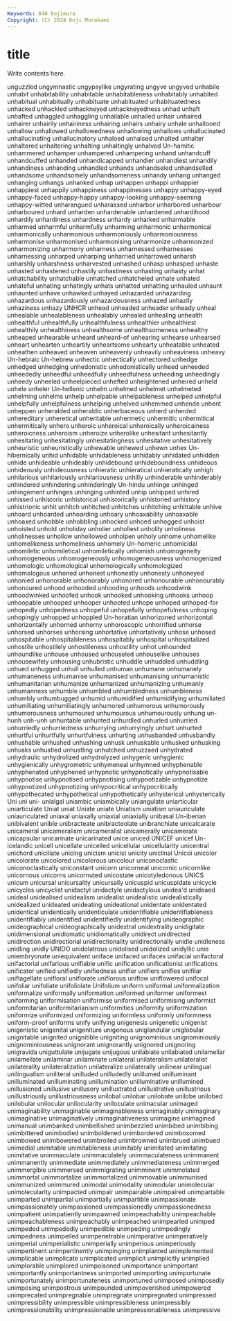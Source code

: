 ```yaml
---
Keywords: 840 kojimura
Copyright: (C) 2024 Koji Murakami
---
```


# title

Write contents here.



unguzzled ungymnastic
ungypsylike ungyrating ungyve ungyved unhabile unhabit unhabitability unhabitable unhabitableness unhabitably
unhabited unhabitual unhabitually unhabituate unhabituated unhabituatedness unhacked unhackled unhackneyed unhackneyedness
unhad unhaft unhafted unhaggled unhaggling unhailable unhailed unhair unhaired unhairer
unhairily unhairiness unhairing unhairs unhairy unhale unhallooed unhallow unhallowed unhallowedness
unhallowing unhallows unhallucinated unhallucinating unhallucinatory unhaloed unhalsed unhalted unhalter unhaltered
unhaltering unhalting unhaltingly unhalved Un-hamitic unhammered unhamper unhampered unhampering unhand
unhandcuff unhandcuffed unhanded unhandicapped unhandier unhandiest unhandily unhandiness unhanding unhandled
unhands unhandseled unhandselled unhandsome unhandsomely unhandsomeness unhandy unhang unhanged unhanging
unhangs unhanked unhap unhappen unhappi unhappier unhappiest unhappily unhappiness unhappinesses
unhappy unhappy-eyed unhappy-faced unhappy-happy unhappy-looking unhappy-seeming unhappy-witted unharangued unharassed unharbor
unharbored unharbour unharboured unhard unharden unhardenable unhardened unhardihood unhardily unhardiness
unhardness unhardy unharked unharmable unharmed unharmful unharmfully unharming unharmonic unharmonical
unharmonically unharmonious unharmoniously unharmoniousness unharmonise unharmonised unharmonising unharmonize unharmonized unharmonizing
unharmony unharness unharnessed unharnesses unharnessing unharped unharping unharried unharrowed unharsh
unharshly unharshness unharvested unhashed unhasp unhasped unhaste unhasted unhastened unhastily
unhastiness unhasting unhasty unhat unhatchability unhatchable unhatched unhatcheled unhate unhated
unhateful unhating unhatingly unhats unhatted unhatting unhauled unhaunt unhaunted unhave
unhawked unhayed unhazarded unhazarding unhazardous unhazardously unhazardousness unhazed unhazily unhaziness
unhazy UNHCR unhead unheaded unheader unheady unheal unhealable unhealableness unhealably
unhealed unhealing unhealth unhealthful unhealthfully unhealthfulness unhealthier unhealthiest unhealthily unhealthiness
unhealthsome unhealthsomeness unhealthy unheaped unhearable unheard unheard-of unhearing unhearse unhearsed
unheart unhearten unheartily unheartsome unhearty unheatable unheated unheathen unheaved unheaven
unheavenly unheavily unheaviness unheavy Un-hebraic Un-hebrew unhectic unhectically unhectored unhedge
unhedged unhedging unhedonistic unhedonistically unheed unheeded unheededly unheedful unheedfully unheedfulness
unheeding unheedingly unheedy unheeled unheelpieced unhefted unheightened unheired unheld unhele
unheler Un-hellenic unhelm unhelmed unhelmet unhelmeted unhelming unhelms unhelp unhelpable
unhelpableness unhelped unhelpful unhelpfully unhelpfulness unhelping unhelved unhemmed unhende unhent
unheppen unheralded unheraldic unherbaceous unherd unherded unhereditary unheretical unheritable unhermetic
unhermitic unhermitical unhermitically unhero unheroic unheroical unheroically unheroicalness unheroicness unheroism
unheroize unherolike unhesitant unhesitantly unhesitating unhesitatingly unhesitatingness unhesitative unhesitatively unheuristic
unheuristically unhewable unhewed unhewn unhex Un-hibernically unhid unhidable unhidableness unhidably
unhidated unhidden unhide unhideable unhideably unhidebound unhideboundness unhideous unhideously unhideousness
unhieratic unhieratical unhieratically unhigh unhilarious unhilariously unhilariousness unhilly unhinderable unhinderably
unhindered unhindering unhinderingly Un-hindu unhinge unhinged unhingement unhinges unhinging unhinted
unhip unhipped unhired unhissed unhistoric unhistorical unhistorically unhistoried unhistory unhistrionic
unhit unhitch unhitched unhitches unhitching unhittable unhive unhoard unhoarded unhoarding
unhoary unhoaxability unhoaxable unhoaxed unhobble unhobbling unhocked unhoed unhogged unhoist
unhoisted unhold unholiday unholier unholiest unholily unholiness unholinesses unhollow unhollowed
unholpen unholy unhome unhomelike unhomelikeness unhomeliness unhomely Un-homeric unhomicidal unhomiletic
unhomiletical unhomiletically unhomish unhomogeneity unhomogeneous unhomogeneously unhomogeneousness unhomogenized unhomologic unhomological
unhomologically unhomologized unhomologous unhoned unhonest unhonestly unhonesty unhoneyed unhonied unhonorable
unhonorably unhonored unhonourable unhonourably unhonoured unhood unhooded unhooding unhoods unhoodwink
unhoodwinked unhoofed unhook unhooked unhooking unhooks unhoop unhoopable unhooped unhooper
unhooted unhope unhoped unhoped-for unhopedly unhopedness unhopeful unhopefully unhopefulness unhoping
unhopingly unhopped unhoppled Un-horatian unhorizoned unhorizontal unhorizontally unhorned unhorny unhoroscopic
unhorrified unhorse unhorsed unhorses unhorsing unhortative unhortatively unhose unhosed unhospitable
unhospitableness unhospitably unhospital unhospitalized unhostile unhostilely unhostileness unhostility unhot unhounded
unhoundlike unhouse unhoused unhouseled unhouselike unhouses unhousewifely unhousing unhubristic unhuddle
unhuddled unhuddling unhued unhugged unhull unhulled unhuman unhumane unhumanely unhumaneness
unhumanise unhumanised unhumanising unhumanistic unhumanitarian unhumanize unhumanized unhumanizing unhumanly unhumanness
unhumble unhumbled unhumbledness unhumbleness unhumbly unhumbugged unhumid unhumidified unhumidifying unhumiliated
unhumiliating unhumiliatingly unhumored unhumorous unhumorously unhumorousness unhumoured unhumourous unhumourously unhung
un-hunh unh-unh unhuntable unhunted unhurdled unhurled unhurried unhurriedly unhurriedness unhurrying
unhurryingly unhurt unhurted unhurtful unhurtfully unhurtfulness unhurting unhusbanded unhusbandly unhushable
unhushed unhushing unhusk unhuskable unhusked unhusking unhusks unhustled unhustling unhutched
unhuzzaed unhydrated unhydraulic unhydrolized unhydrolyzed unhygenic unhygienic unhygienically unhygrometric unhymeneal
unhymned unhyphenable unhyphenated unhyphened unhypnotic unhypnotically unhypnotisable unhypnotise unhypnotised unhypnotising
unhypnotizable unhypnotize unhypnotized unhypnotizing unhypocritical unhypocritically unhypothecated unhypothetical unhypothetically unhysterical
unhysterically Uni uni uni- unialgal uniambic uniambically uniangulate uniarticular uniarticulate
Uniat uniat Uniate uniate Uniatism uniatism uniauriculate uniauriculated uniaxal uniaxally
uniaxial uniaxially unibasal Un-iberian unibivalent unible unibracteate unibracteolate unibranchiate unicalcarate
unicameral unicameralism unicameralist unicamerally unicamerate unicapsular unicarinate unicarinated unice uniced
UNICEF unicef Un-icelandic unicell unicellate unicelled unicellular unicellularity unicentral unichord
uniciliate unicing unicism unicist unicity uniclinal Unicoi unicolor unicolorate unicolored
unicolorous unicolour uniconoclastic uniconoclastically uniconstant unicorn unicorneal unicornic unicornlike unicornous
unicorns unicornuted unicostate unicotyledonous UNICS unicum unicursal unicursality unicursally unicuspid
unicuspidate unicycle unicycles unicyclist unidactyl unidactyle unidactylous unidea'd unideaed unideal
unidealised unidealism unidealist unidealistic unidealistically unidealized unideated unideating unideational unidentate
unidentated unidentical unidentically unidenticulate unidentifiable unidentifiableness unidentifiably unidentified unidentifiedly unidentifying
unideographic unideographical unideographically unidextral unidextrality unidigitate unidimensional unidiomatic unidiomatically unidirect
unidirected unidirection unidirectional unidirectionality unidirectionally unidle unidleness unidling unidly UNIDO
unidolatrous unidolised unidolized unidyllic unie uniembryonate uniequivalent uniface unifaced unifaces
unifacial unifactoral unifactorial unifarious unifiable unific unification unificationist unifications unificator
unified unifiedly unifiedness unifier unifiers unifies unifilar uniflagellate unifloral uniflorate
uniflorous uniflow uniflowered unifocal unifoliar unifoliate unifoliolate Unifolium uniform uniformal
uniformalization uniformalize uniformally uniformation uniformed uniformer uniformest uniforming uniformisation uniformise
uniformised uniformising uniformist uniformitarian uniformitarianism uniformities uniformity uniformization uniformize uniformized
uniformizing uniformless uniformly uniformness uniform-proof uniforms unify unifying unigenesis unigenetic
unigenist unigenistic unigenital unigeniture unigenous uniglandular uniglobular unignitable unignited unignitible
unigniting unignominious unignominiously unignominiousness unignorant unignorantly unignored unignoring unigravida uniguttulate
unijugate unijugous unilabiate unilabiated unilamellar unilamellate unilaminar unilaminate unilateral unilateralism
unilateralist unilaterality unilateralization unilateralize unilaterally unilinear unilingual unilingualism uniliteral unilluded
unilludedly unillumed unilluminant unilluminated unilluminating unillumination unilluminative unillumined unillusioned unillusive
unillusory unillustrated unillustrative unillustrious unillustriously unillustriousness unilobal unilobar unilobate unilobe
unilobed unilobular unilocular unilocularity uniloculate unimacular unimaged unimaginability unimaginable unimaginableness
unimaginably unimaginary unimaginative unimaginatively unimaginativeness unimagine unimagined unimanual unimbanked unimbellished
unimbezzled unimbibed unimbibing unimbittered unimbodied unimboldened unimbordered unimbosomed unimbowed unimbowered
unimbroiled unimbrowned unimbrued unimbued unimedial unimitable unimitableness unimitably unimitated unimitating
unimitative unimmaculate unimmaculately unimmaculateness unimmanent unimmanently unimmediate unimmediately unimmediateness unimmerged
unimmergible unimmersed unimmigrating unimminent unimmolated unimmortal unimmortalize unimmortalized unimmovable unimmunised
unimmunized unimmured unimodal unimodality unimodular unimolecular unimolecularity unimpacted unimpair unimpairable
unimpaired unimpartable unimparted unimpartial unimpartially unimpartible unimpassionate unimpassionately unimpassioned unimpassionedly
unimpassionedness unimpatient unimpatiently unimpawned unimpeachability unimpeachable unimpeachableness unimpeachably unimpeached unimpearled
unimped unimpeded unimpededly unimpedible unimpeding unimpedingly unimpedness unimpelled unimpenetrable unimperative
unimperatively unimperial unimperialistic unimperially unimperious unimperiously unimpertinent unimpertinently unimpinging unimplanted
unimplemented unimplicable unimplicate unimplicated unimplicit unimplicitly unimplied unimplorable unimplored unimpoisoned
unimportance unimportant unimportantly unimportantness unimported unimporting unimportunate unimportunately unimportunateness unimportuned
unimposed unimposedly unimposing unimpostrous unimpounded unimpoverished unimpowered unimprecated unimpregnable unimpregnate
unimpregnated unimpressed unimpressibility unimpressible unimpressibleness unimpressibly unimpressionability unimpressionable unimpressionableness unimpressive
